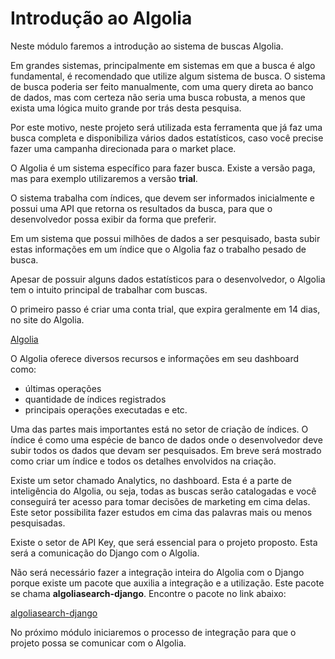 # Introdução ao Algolia

Neste módulo faremos a introdução ao sistema de buscas Algolia.

Em grandes sistemas, principalmente em sistemas em que a busca é algo fundamental, é recomendado que utilize algum sistema de busca. O sistema de busca poderia ser feito manualmente, com uma query direta ao banco de dados, mas com certeza não seria uma busca robusta, a menos que exista uma lógica muito grande por trás desta pesquisa.

Por este motivo, neste projeto será utilizada esta ferramenta que já faz uma busca completa e disponibiliza vários dados estatísticos, caso você precise fazer uma campanha direcionada para o market place.

O Algolia é um sistema específico para fazer busca. Existe a versão paga, mas para exemplo utilizaremos a versão **trial**.

O sistema trabalha com índices, que devem ser informados inicialmente e possui uma API que retorna os resultados da busca, para que o desenvolvedor possa exibir da forma que preferir.

Em um sistema que possui milhões de dados a ser pesquisado, basta subir estas informações em um índice que o Algolia faz o trabalho pesado de busca.

Apesar de possuir alguns dados estatísticos para o desenvolvedor, o Algolia tem o intuito principal de trabalhar com buscas.

O primeiro passo é criar uma conta trial, que expira geralmente em 14 dias, no site do Algolia.

[Algolia](https://www.algolia.com/)

O Algolia oferece diversos recursos e informações em seu dashboard como: 

- últimas operações 
- quantidade de índices registrados 
- principais operações executadas e etc.

Uma das partes mais importantes está no setor de criação de índices. O índice é como uma espécie de banco de dados onde o desenvolvedor deve subir todos os dados que devam ser pesquisados. Em breve será mostrado como criar um índice e todos os detalhes envolvidos na criação.

Existe um setor chamado Analytics, no dashboard. Esta é a parte de inteligência do Algolia, ou seja, todas as buscas serão catalogadas e você conseguirá ter acesso para tomar decisões de marketing em cima delas. Este setor possibilita fazer estudos em cima das palavras mais ou menos pesquisadas.

Existe o setor de API Key, que será essencial para o projeto proposto. Esta será a comunicação do Django com o Algolia.

Não será necessário fazer a integração inteira do Algolia com o Django porque existe um pacote que auxilia a integração e a utilização. Este pacote se chama **algoliasearch-django**. Encontre o pacote no link abaixo:

[algoliasearch-django](https://github.com/algolia/algoliasearch-django)

No próximo módulo iniciaremos o processo de integração para que o projeto possa se comunicar com o Algolia.
